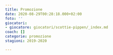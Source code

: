 ```yaml
---
title: Promozione
date: 2020-08-29T00:28:18.000+02:00
foto: ''
giocatori:
- giocatore: giocatori/scottie-pippen/_index.md
coach: []
categorie: promozione
stagioni: 2019-2020

---
```

